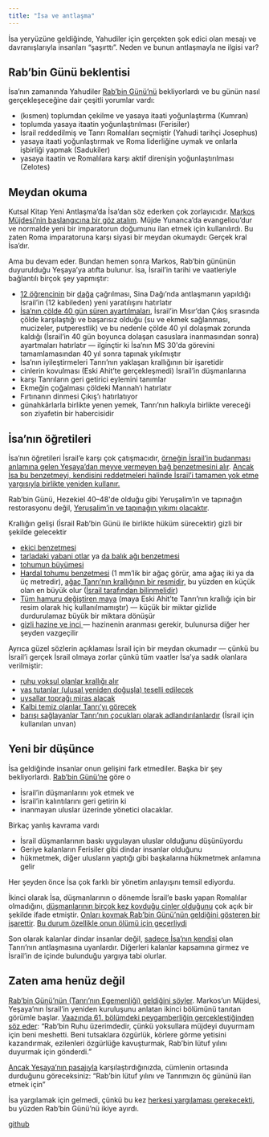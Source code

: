 ```yaml
---
title: "İsa ve antlaşma"
---
```



İsa yeryüzüne geldiğinde, Yahudiler için gerçekten şok edici olan mesajı ve davranışlarıyla insanları “şaşırttı”. Neden ve bunun antlaşmayla ne ilgisi var?


## Rab’bin Günü beklentisi

<a name="b6b5"></a>
İsa’nın zamanında Yahudiler [Rab’bin Günü’nü](../../../background/israel/expl/the-day-of-the-lord/index.html) bekliyorlardı ve bu günün nasıl gerçekleşeceğine dair çeşitli yorumlar vardı:

- (kısmen) toplumdan çekilme ve yasaya itaati yoğunlaştırma (Kumran)
- toplumda yasaya itaatin yoğunlaştırılması (Ferisiler)
- İsrail reddedilmiş ve Tanrı Romalıları seçmiştir (Yahudi tarihçi Josephus)
- yasaya itaati yoğunlaştırmak ve Roma liderliğine uymak ve onlarla işbirliği yapmak (Sadukiler)
- yasaya itaatin ve Romalılara karşı aktif direnişin yoğunlaştırılması (Zelotes)



## Meydan okuma

<a name="1481"></a>
Kutsal Kitap Yeni Antlaşma’da İsa’dan söz ederken çok zorlayıcıdır. [Markos Müjdesi’nin başlangıcına bir göz atalım](https://biblehub.com/interlinear/mark/1-1.htm). Müjde Yunanca’da evangeliou’dur ve normalde yeni bir imparatorun doğumunu ilan etmek için kullanılırdı. Bu zaten Roma imparatoruna karşı siyasi bir meydan okumaydı: Gerçek kral İsa’dır.

Ama bu devam eder. Bundan hemen sonra Markos, Rab’bin gününün duyurulduğu Yeşaya’ya atıfta bulunur. İsa, İsrail’in tarihi ve vaatleriyle bağlantılı birçok şey yapmıştır:

- [12 öğrencinin](https://www.bibleserver.com/TR/Markos3%3A13-19) bir [dağa](https://www.bibleserver.com/TR/Luka6%3A12-13) çağrılması, Sina Dağı’nda antlaşmanın yapıldığı İsrail’in (12 kabileden) yeni yaratılışını hatırlatır
- [İsa’nın çölde 40 gün süren ayartılmaları](https://www.bibleserver.com/TR/Luka4%3A1-13), İsrail’in Mısır’dan Çıkış sırasında çölde karşılaştığı ve başarısız olduğu (su ve ekmek sağlanması, mucizeler, putperestlik) ve bu nedenle çölde 40 yıl dolaşmak zorunda kaldığı (İsrail’in 40 gün boyunca dolaşan casuslara inanmasından sonra) ayartmaları hatırlatır — ilginçtir ki İsa’nın MS 30'da görevini tamamlamasından 40 yıl sonra tapınak yıkılmıştır
- İsa’nın iyileştirmeleri Tanrı’nın yaklaşan krallığının bir işaretidir
- cinlerin kovulması (Eski Ahit’te gerçekleşmedi) İsrail’in düşmanlarına
- karşı Tanrıların geri getirici eylemini tanımlar
- Ekmeğin çoğalması çöldeki Mannah’ı hatırlatır
- Fırtınanın dinmesi Çıkış’ı hatırlatıyor
- günahkârlarla birlikte yenen yemek, Tanrı’nın halkıyla birlikte vereceği son ziyafetin bir habercisidir



## İsa’nın öğretileri

<a name="9f5f"></a>
İsa’nın öğretileri İsrail’e karşı çok çatışmacıdır, [örneğin İsrail’in budanması anlamına gelen Yeşaya’dan meyve vermeyen bağ benzetmesini alır](https://www.bibleserver.com/TR/Ye%C5%9Faya5%3A1-7). [Ancak İsa bu benzetmeyi, kendisini reddetmeleri halinde İsrail’i tamamen yok etme yargısıyla birlikte yeniden kullanır.](https://www.bibleserver.com/TR/Matta21%3A33-45)

Rab’bin Günü, Hezekiel 40–48'de olduğu gibi Yeruşalim’in ve tapınağın restorasyonu değil, [Yeruşalim’in ve tapınağın yıkımı olacaktır](https://www.bibleserver.com/TR/Markos13).

Krallığın gelişi (İsrail Rab’bin Günü ile birlikte hüküm sürecektir) gizli bir şekilde gelecektir

- [eki̇ci̇ benzetmesi̇](https://www.bibleserver.com/TR/Markos4%3A1-20)
- [tarladaki yabani otlar](https://www.bibleserver.com/TR/Matta13%3A24-30) ya [da balık ağı benzetmesi](https://www.bibleserver.com/TR/Matta13%3A47-50)
- [tohumun büyümesi](https://www.bibleserver.com/TR/Markos4%3A26-29)
- [Hardal tohumu benzetmesi](https://www.bibleserver.com/TR/Markos4%3A30-32) (1 mm’lik bir ağaç görür, ama ağaç iki ya da üç metredir), [ağaç Tanrı’nın krallığının bir resmidir,](https://www.bibleserver.com/TR/Hezekiel17) bu yüzden en küçük olan en büyük olur ([İsrail tarafından bilinmelidir](https://www.bibleserver.com/TR/Yasan%C4%B1n%20Tekrar%C4%B17%3A7))
- [Tüm hamuru değiştiren maya](https://www.bibleserver.com/TR/Matta13%3A33) (maya Eski Ahit’te Tanrı’nın krallığı için bir resim olarak hiç kullanılmamıştır) — küçük bir miktar gizlide durdurulamaz büyük bir miktara dönüşür
- [gizli hazine ve inci ](https://www.bibleserver.com/TR/Matta13%3A44-46)— hazinenin aranması gerekir, bulunursa diğer her şeyden vazgeçilir


Ayrıca güzel sözlerin açıklaması İsrail için bir meydan okumadır — çünkü bu İsrail’i gerçek İsrail olmaya zorlar çünkü tüm vaatler İsa’ya sadık olanlara verilmiştir:

- [ruhu yoksul olanlar krallığı alır](https://www.bibleserver.com/TR/Matta5%3A3)
- [yas tutanlar (ulusal yeniden doğuşla) teselli edilecek](https://www.bibleserver.com/TR/Matta5%3A4)
- [uysallar toprağı miras alacak](https://www.bibleserver.com/TR/Matta5%3A5)
- [Kalbi temiz olanlar Tanrı’yı görecek](https://www.bibleserver.com/TR/Matta5%3A8)
- [barışı sağlayanlar Tanrı’nın çocukları olarak adlandırılanlardır](https://www.bibleserver.com/TR/Matta5%3A9) (İsrail için kullanılan unvan)



## Yeni bir düşünce

<a name="177b"></a>
İsa geldiğinde insanlar onun gelişini fark etmediler. Başka bir şey bekliyorlardı. [Rab’bin Günü’ne](../../../background/israel/expl/the-day-of-the-lord/index.html) göre o

- İsrail’in düşmanlarını yok etmek ve
- İsrail’in kalıntılarını geri getirin ki
- inanmayan uluslar üzerinde yönetici olacaklar.


Birkaç yanlış kavrama vardı

- İsrail düşmanlarının baskı uygulayan uluslar olduğunu düşünüyordu
- Geriye kalanların Ferisiler gibi dindar insanlar olduğunu
- hükmetmek, diğer ulusların yaptığı gibi başkalarına hükmetmek anlamına gelir


Her şeyden önce İsa çok farklı bir yönetim anlayışını temsil ediyordu.

İkinci olarak İsa, düşmanlarının o dönemde İsrail’e baskı yapan Romalılar olmadığını, [düşmanlarının birçok kez kovduğu cinler olduğunu](https://www.bibleserver.com/TR/Markos3%3A22-27) çok açık bir şekilde ifade etmiştir. [Onları kovmak Rab’bin Günü’nün geldiğini gösteren bir işarettir](https://www.bibleserver.com/TR/Matta12%3A28). [Bu durum özellikle onun ölümü için geçerliydi](https://www.bibleserver.com/TR/Yuhanna12%3A31-33)

Son olarak kalanlar dindar insanlar değil, [sadece İsa’nın kendisi](../../../bible/daniel/expl/the-son-of-man-and-the-remnant/index.html) olan Tanrı’nın antlaşmasına uyanlardır. Diğerleri kalanlar kapsamına girmez ve İsrail’in de içinde bulunduğu yargıya tabi olurlar.


## Zaten ama henüz değil

<a name="1438"></a>
[Rab’bin Günü’nün (Tanrı’nın Egemenliği) geldiğini söyler](https://www.bibleserver.com/TR/Markos1%3A1-15). Markos’un Müjdesi, Yeşaya’nın İsrail’in yeniden kuruluşunu anlatan ikinci bölümünü tanıtan görümle başlar. [Vaazında 61. bölümdeki peygamberliğin gerçekleştiğinden söz eder](https://www.bibleserver.com/TR/Luka4%3A16-21): “Rab’bin Ruhu üzerimdedir, çünkü yoksullara müjdeyi duyurmam için beni meshetti. Beni tutsaklara özgürlük, körlere görme yetisini kazandırmak, ezilenleri özgürlüğe kavuşturmak, Rab’bin lütuf yılını duyurmak için gönderdi.”

[Ancak Yeşaya’nın pasajıyla](https://www.bibleserver.com/TR/Ye%C5%9Faya61%3A1-2) karşılaştırdığınızda, cümlenin ortasında durduğunu göreceksiniz: “Rab’bin lütuf yılını ve Tanrımızın öç gününü ilan etmek için”

İsa yargılamak için gelmedi, çünkü bu kez [herkesi yargılaması gerekecekti](https://www.bibleserver.com/TR/Matta11%3A20-24), bu yüzden Rab’bin Günü’nü ikiye ayırdı.






[github](https://github.com/revelation-today/revelation-today/blob/main/exampleSite/content/docs/background/israel/expl/jesus-and-the-covenant.tr.md)
